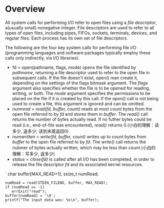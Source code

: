 Overview
========

All system calls for performing I/O refer to open files using a _file
descriptor_, a(usually small) nonegative integer. File descriptors are
used to refer to all types of open files, including pipes, FIFOs,
sockets, terminals, devices, and regular files. Each process has its
own set of file descriptors.

The following are the four key system calls for performing file I/O
(programming languages and software packages typically employ these
calls only indirectly, via I/O libraries):

* fd = open(pathname, flags, mode) opens the file identified by
  _pathname_, returning a file descriptor used to refer to the open
  file in subsequent calls. If the file doesn't exist, open() man
  create it, depending on the settings of the flags bitmask
  argument. The _flags_ argument also specifies whether the file is to
  be opened for reading, writing, or both. The _mode_ argument
  specifies the permissions to be placed on the file if it is created
  by this call. If the _open()_ call is not being used to create a
  file, this argument is ignored and can be omitted.  
* _numread = read(fd, buffer, count)_ reads at most _count_ bytes from
  the open file referred to by _fd_ and stores them in _buffer_. The
  _read()_ call returns the number of bytes actually read. If no
  futher bytes could be read (i.e., end-of-file was encountered),
  _read()_ returns 0.(小白的理解：读多少, 返多少; 读到末尾返回0)
* _numwritten = write(fd, buffer, count)_ writes up to _count_ bytes
  from _buffer_ to the open file referred to by _fd_. The _write()_
  call returns the nubmer of bytes actually written, which may be less
  than _count_.(小白的理解：写多少, 返多少)
* _status = close(fd)_ is called after all I/O has been completed, in
  order to release the file descriptor _fd_ and its associated kernel
  resources.

`
    char buffer[MAX_READ+1];
    ssize_t numRead;

    numRead = read(STDIN_FILENO, buffer, MAX_READ);
    if (numRead == -1)
       errExit("read");
    buffer[numRead] = '\0';
    printf("The input data was: %s\n", buffer);
	`
